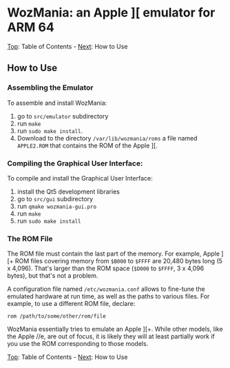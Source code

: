 # WozMania: an Apple ][ emulator for ARM 64


[Top](wozmania.md): Table of Contents - [Next](usage.md): How to Use


## How to Use


### Assembling the Emulator

To assemble and install WozMania:

1. go to `src/emulator` subdirectory
2. run `make`
3. run `sudo make install`.
4. Download to the directory `/var/lib/wozmania/roms` a file
   named `APPLE2.ROM` that contains the ROM of the Apple ]\[.


### Compiling the Graphical User Interface:

To compile and install the Graphical User Interface:

1. install the Qt5 development libraries
2. go to `src/gui` subdirectory
3. run `qmake wozmania-gui.pro`
4. run `make`
5. run `sudo make install`


### The ROM File

The ROM file must contain the last part of the memory. For example,
Apple ]\[+ ROM files covering memory from `$B000` to `$FFFF` are
20,480 bytes long (5 x 4,096). That's larger than the ROM space
(`$D000` to `$FFFF`, 3 x 4,096 bytes), but that's not a problem.

A configuration file named `/etc/wozmania.conf` allows to fine-tune
the emulated hardware at run time, as well as the paths to various
files. For example, to use a different ROM file, declare:
```
rom /path/to/some/other/rom/file
```

WozMania essentially tries to emulate an Apple ]\[+. While other models,
like the Apple //e, are out of focus, it is likely they will at least
partially work if you use the ROM corresponding to those models.


[Top](wozmania.md): Table of Contents - [Next](usage.md): How to Use
